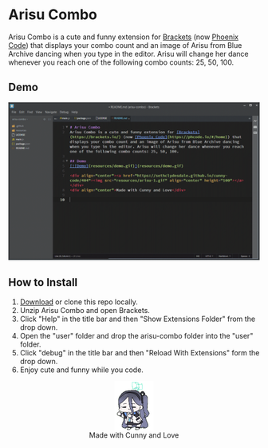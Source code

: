 # Arisu Combo

Arisu Combo is a cute and funny extension for [Brackets](https://brackets.io/) (now [Phoenix Code](https://phcode.io/#/home)) that displays your combo count and an image of Arisu from Blue Archive dancing when you type in the editor. Arisu will change her dance whenever you reach one of the following combo counts: 25, 50, 100.


## Demo

[![Demo](resources/demo.gif)](resources/demo.gif)


## How to Install

1. [Download](https://github.com/SethClydesdale/arisu-combo/archive/refs/heads/main.zip) or clone this repo locally.
2. Unzip Arisu Combo and open Brackets.
3. Click "Help" in the title bar and then "Show Extensions Folder" from the drop down.
4. Open the "user" folder and drop the arisu-combo folder into the "user" folder.
5. Click "debug" in the title bar and then "Reload With Extensions" form the drop down.
6. Enjoy cute and funny while you code.

<div align="center"><a href="https://sethclydesdale.github.io/cunny-code/404"><img src="resources/arisu-1.gif" align="center" height="100"></a></div>
<div align="center">Made with Cunny and Love</div>
